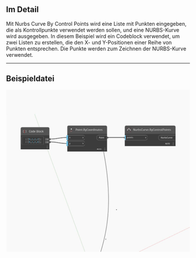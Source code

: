 ## Im Detail
Mit Nurbs Curve By Control Points wird eine Liste mit Punkten eingegeben, die als Kontrollpunkte verwendet werden sollen, und eine NURBS-Kurve wird ausgegeben. In diesem Beispiel wird ein Codeblock verwendet, um zwei Listen zu erstellen, die den X- und Y-Positionen einer Reihe von Punkten entsprechen. Die Punkte werden zum Zeichnen der NURBS-Kurve verwendet.
___
## Beispieldatei

![ByControlPoints (points)](./Autodesk.DesignScript.Geometry.NurbsCurve.ByControlPoints(points)_img.jpg)

